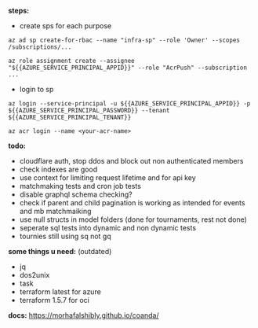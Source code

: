 **steps:**

-  create sps for each purpose

`az ad sp create-for-rbac --name "infra-sp" --role 'Owner' --scopes /subscriptions/...`

`az role assignment create --assignee "${{AZURE_SERVICE_PRINCIPAL_APPID}}" --role "AcrPush" --subscription ...`

-  login to sp

`az login --service-principal -u ${{AZURE_SERVICE_PRINCIPAL_APPID}} -p ${{AZURE_SERVICE_PRINCIPAL_PASSWORD}} --tenant ${{AZURE_SERVICE_PRINCIPAL_TENANT}}`

`az acr login --name <your-acr-name>`

**todo:**

-  cloudflare auth, stop ddos and block out non authenticated members
-  check indexes are good
-  use context for limiting request lifetime and for api key
-  matchmaking tests and cron job tests
-  disable graphql schema checking?
-  check if parent and child pagination is working as intended for events and mb matchmaiking
-  use null structs in model folders (done for tournaments, rest not done)
-  seperate sql tests into dynamic and non dynamic tests
-  tournies still using sq not gq

**some things u need:** (outdated)

-  jq
-  dos2unix
-  task
-  terraform latest for azure
-  terraform 1.5.7 for oci

**docs:**
https://morhafalshibly.github.io/coanda/
